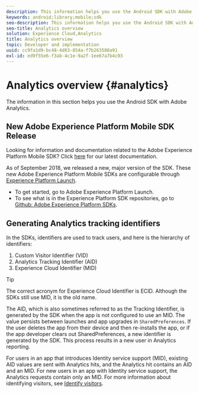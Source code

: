 ```yaml
---
description: This information helps you use the Android SDK with Adobe Analytics.
keywords: android;library;mobile;sdk
seo-description: This information helps you use the Android SDK with Adobe Analytics.
seo-title: Analytics overview
solution: Experience Cloud,Analytics
title: Analytics overview
topic: Developer and implementation
uuid: cc9fa1d9-bc48-4d03-854a-f7b263580a91
exl-id: ed9f55e6-f3ab-4c1e-9a2f-1ee67a7b4c03
---
```

# Analytics overview {#analytics}

The information in this section helps you use the Android SDK with Adobe Analytics.

## New Adobe Experience Platform Mobile SDK Release

Looking for information and documentation related to the Adobe Experience Platform Mobile SDK? Click [here](https://aep-sdks.gitbook.io/docs/) for our latest documentation.

As of September 2018, we released a new, major version of the SDK. These new Adobe Experience Platform Mobile SDKs are configurable through [Experience Platform Launch](https://www.adobe.com/experience-platform/launch.html).

* To get started, go to Adobe Experience Platform Launch.
* To see what is in the Experience Platform SDK repositories, go to [Github: Adobe Experience Platform SDKs](https://github.com/Adobe-Marketing-Cloud/acp-sdks).

## Generating Analytics tracking identifiers

In the SDKs, identifiers are used to track users, and here is the hierarchy of identifiers:

1. Custom Visitor Identifier (VID)
1. Analytics Tracking Identifier (AID)
1. Experience Cloud Identifier (MID)

>[!TIP]
>
>The correct acronym for Experience Cloud Identifier is ECID. Although the SDKs still use MID, it is the old name.

The AID, which is also sometimes referred to as the Tracking Identifier, is generated by the SDK when the app is not configured to use an MID. The value persists between launches and app upgrades in `SharedPreferences`. If the user deletes the app from their device and then re-installs the app, or if the app developer clears out SharedPreferences, a new identifier is generated by the SDK. This process results in a new user in Analytics reporting.

For users in an app that introduces Identity service support (MID), existing AID values are sent with Analytics hits, and the Analytics hit contains an AID and an MID. For new users in an app with Identity service support, the Analytics requests contain only an MID. For more information about identifying visitors, see [Identify visitors](https://docs.adobe.com/content/help/en/analytics/export/analytics-data-feed/data-feed-contents/datafeeds-visid.html).
